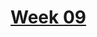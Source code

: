 # [Week 09](https://github.com/benbrastmckie/ModalHistory?tab=readme-ov-file#week-09-similarity-semantics)

